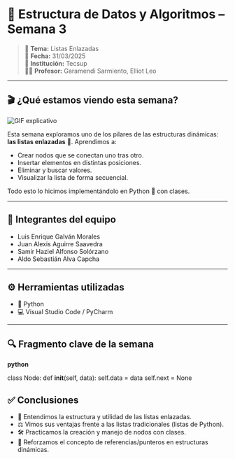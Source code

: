 # 🧠 Estructura de Datos y Algoritmos – Semana 3

> 🔁 **Tema:** Listas Enlazadas  
> 📅 **Fecha:** 31/03/2025  
> 🏫 **Institución:** Tecsup  
> 👨‍🏫 **Profesor:** Garamendi Sarmiento, Elliot Leo

---

## 🎬 ¿Qué estamos viendo esta semana?

![GIF explicativo](https://drive.google.com/uc?export=view&id=1Qv5_r7NsHIHJYEichoxhJXEoYTrrNfie)

Esta semana exploramos uno de los pilares de las estructuras dinámicas: **las listas enlazadas** 🧩. Aprendimos a:

- Crear nodos que se conectan uno tras otro.
- Insertar elementos en distintas posiciones.
- Eliminar y buscar valores.
- Visualizar la lista de forma secuencial.

Todo esto lo hicimos implementándolo en Python 🐍 con clases.

---

## 👥 Integrantes del equipo

- Luis Enrique Galván Morales  
- Juan Alexis Aguirre Saavedra  
- Samir Haziel Alfonso Solórzano  
- Aldo Sebastián Alva Capcha

---

## ⚙️ Herramientas utilizadas

- 🐍 Python  
- 💻 Visual Studio Code / PyCharm

---

## 🔍 Fragmento clave de la semana

**python**

class Node:
    def **init**(self, data):
        self.data = data
        self.next = None

## ✅ Conclusiones

- 🧠 Entendimos la estructura y utilidad de las listas enlazadas.  
- ⚖️ Vimos sus ventajas frente a las listas tradicionales (listas de Python).  
- 🛠️ Practicamos la creación y manejo de nodos con clases.  
- 🔁 Reforzamos el concepto de referencias/punteros en estructuras dinámicas.
